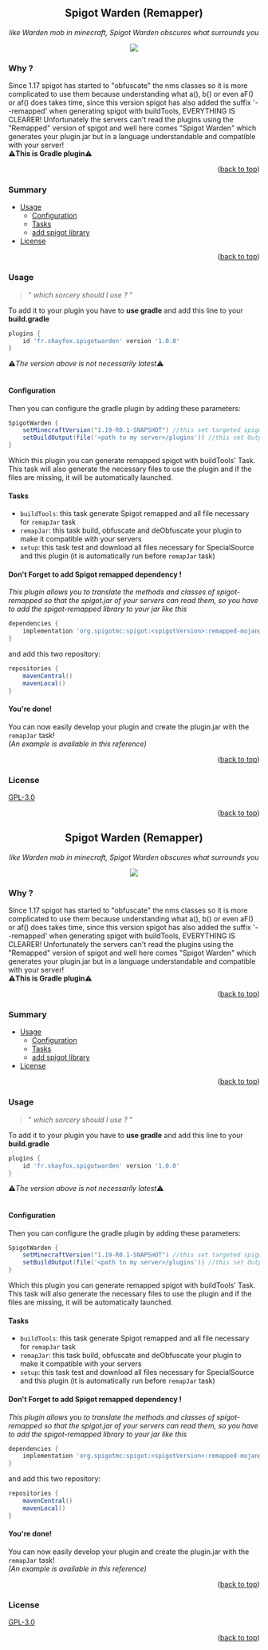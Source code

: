 <div id="top"></div>
<h2 align="center">Spigot Warden (Remapper)</h2>
<p align="center"><i>like Warden mob in minecraft, Spigot Warden obscures what surrounds you</i></p>
<p align="center">
    <img src="https://img.shields.io/badge/build-Ready%20to%20go-brightgreen"/>
</p>

### Why ?
Since 1.17 spigot has started to "obfuscate" the nms classes so it is more complicated to use them because understanding what a(), b() or even aF() or af() does takes time, since this version spigot has also added the suffix '--remapped' when generating spigot with buildTools, EVERYTHING IS CLEARER! Unfortunately the servers can't read the plugins using the "Remapped" version of spigot and well here comes "Spigot Warden" which generates your plugin.jar but in a language understandable and compatible with your server!
<br>⚠️**This is Gradle plugin**⚠️
<p align="right">(<a href="#top">back to top</a>)</p>

### Summary
- [Usage](#Usage)
    - [Configuration](#Configuration)
    - [Tasks](#Tasks)
    - [add spigot library](#spigot)
- [License](#License)
<p align="right">(<a href="#top">back to top</a>)</p>

### Usage
> " *which sorcery should I use ?* "

To add it to your plugin you have to **use gradle** and add this line to your **build.gradle**
```gradle
plugins {
    id 'fr.shayfox.spigotwarden' version '1.0.0'
}
```
⚠️*The version above is not necessarily latest*⚠️
<br>
<br>
#### Configuration
Then you can configure the gradle plugin by adding these parameters:
```gradle
SpigotWarden {
    setMinecraftVersion("1.19-R0.1-SNAPSHOT") //this set targeted spigot version (if not specified, default value: "1.19-R0.1-SNAPSHOT")
    setBuildOutput(file('<path to my server>/plugins')) //this set Output directory (if not specified, default value: "<your plugin project>/build/libs")
}
```

Which this plugin you can generate remapped spigot with buildTools' Task.
This task will also generate the necessary files to use the plugin and if the files are missing, it will be automatically launched.

#### Tasks
- `buildTools`: this task generate Spigot remapped and all file necessary for `remapJar` task
- `remapJar`: this task build, obfuscate and deObfuscate your plugin to make it compatible with your servers
- `setup`: this task test and download all files necessary for SpecialSource and this plugin (it is automatically run before `remapJar` task)

<div id="spigot"></div>

#### Don't Forget to add Spigot remapped dependency !
*This plugin allows you to translate the methods and classes of spigot-remapped so that the spigot.jar of your servers can read them, so you have to add the spigot-remapped library to your jar like this*
```gradle
dependencies {
    implementation 'org.spigotmc:spigot:<spigotVersion>:remapped-mojang'
}
```
and add this two repository:
```gradle
repositories {
    mavenCentral()
    mavenLocal()
}
```

#### You're done!
You can now easily develop your plugin and create the plugin.jar with the `remapJar` task!
<br>*(An example is available in this reference)*
<p align="right">(<a href="#top">back to top</a>)</p>

### License
[GPL-3.0](https://choosealicense.com/licenses/gpl-3.0/)
<p align="right">(<a href="#top">back to top</a>)</p>
<div id="top"></div>
<h2 align="center">Spigot Warden (Remapper)</h2>
<p align="center"><i>like Warden mob in minecraft, Spigot Warden obscures what surrounds you</i></p>
<p align="center">
    <img src="https://img.shields.io/badge/build-Ready%20to%20go-brightgreen"/>
</p>

### Why ?
Since 1.17 spigot has started to "obfuscate" the nms classes so it is more complicated to use them because understanding what a(), b() or even aF() or af() does takes time, since this version spigot has also added the suffix '--remapped' when generating spigot with buildTools, EVERYTHING IS CLEARER! Unfortunately the servers can't read the plugins using the "Remapped" version of spigot and well here comes "Spigot Warden" which generates your plugin.jar but in a language understandable and compatible with your server!
<br>⚠️**This is Gradle plugin**⚠️
<p align="right">(<a href="#top">back to top</a>)</p>

### Summary
- [Usage](#Usage)
    - [Configuration](#Configuration)
    - [Tasks](#Tasks)
    - [add spigot library](#spigot)
- [License](#License)
<p align="right">(<a href="#top">back to top</a>)</p>

### Usage
> " *which sorcery should I use ?* "

To add it to your plugin you have to **use gradle** and add this line to your **build.gradle**
```gradle
plugins {
    id 'fr.shayfox.spigotwarden' version '1.0.0'
}
```
⚠️*The version above is not necessarily latest*⚠️
<br>
<br>
#### Configuration
Then you can configure the gradle plugin by adding these parameters:
```gradle
SpigotWarden {
    setMinecraftVersion("1.19-R0.1-SNAPSHOT") //this set targeted spigot version (if not specified, default value: "1.19-R0.1-SNAPSHOT")
    setBuildOutput(file('<path to my server>/plugins')) //this set Output directory (if not specified, default value: "<your plugin project>/build/libs")
}
```

Which this plugin you can generate remapped spigot with buildTools' Task.
This task will also generate the necessary files to use the plugin and if the files are missing, it will be automatically launched.

#### Tasks
- `buildTools`: this task generate Spigot remapped and all file necessary for `remapJar` task
- `remapJar`: this task build, obfuscate and deObfuscate your plugin to make it compatible with your servers
- `setup`: this task test and download all files necessary for SpecialSource and this plugin (it is automatically run before `remapJar` task)

<div id="spigot"></div>

#### Don't Forget to add Spigot remapped dependency !
*This plugin allows you to translate the methods and classes of spigot-remapped so that the spigot.jar of your servers can read them, so you have to add the spigot-remapped library to your jar like this*
```gradle
dependencies {
    implementation 'org.spigotmc:spigot:<spigotVersion>:remapped-mojang'
}
```
and add this two repository:
```gradle
repositories {
    mavenCentral()
    mavenLocal()
}
```

#### You're done!
You can now easily develop your plugin and create the plugin.jar with the `remapJar` task!
<br>*(An example is available in this reference)*
<p align="right">(<a href="#top">back to top</a>)</p>

### License
[GPL-3.0](https://choosealicense.com/licenses/gpl-3.0/)
<p align="right">(<a href="#top">back to top</a>)</p>
